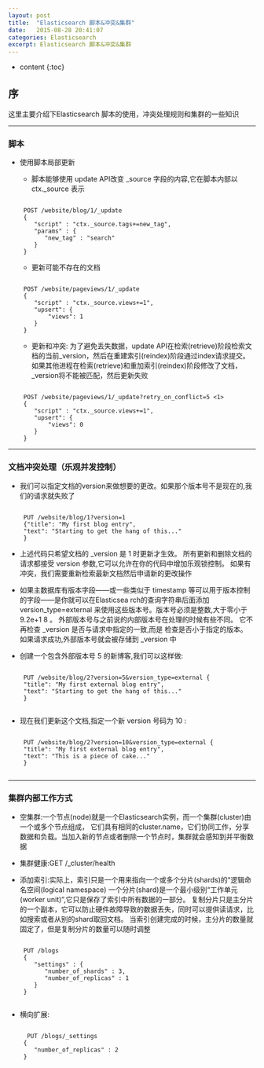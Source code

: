 ```yaml
---
layout: post
title:  "Elasticsearch 脚本&冲突&集群"
date:   2015-08-28 20:41:07
categories: Elasticsearch
excerpt: Elasticsearch 脚本&冲突&集群
---
```


* content
{:toc}


## 序

这里主要介绍下Elasticsearch 脚本的使用，冲突处理规则和集群的一些知识

---

### 脚本

 * 使用脚本局部更新

   * 脚本能够使用 update API改变 _source 字段的内容,它在脚本内部以 ctx._source 表示
   <pre><code>
    POST /website/blog/1/_update
    {
       "script" : "ctx._source.tags+=new_tag",
       "params" : {
          "new_tag" : "search"
       }
    }
   </code></pre>

   * 更新可能不存在的文档
   <pre><code>
    POST /website/pageviews/1/_update
    {
       "script" : "ctx._source.views+=1",
       "upsert": {
           "views": 1
       }
    }
   </code></pre>

   * 更新和冲突: 为了避免丢失数据，update API在检索(retrieve)阶段检索文档的当前_version，然后在重建索引(reindex)阶段通过index请求提交。
    如果其他进程在检索(retrieve)和重加索引(reindex)阶段修改了文档，_version将不能被匹配，然后更新失败
   <pre><code>
    POST /website/pageviews/1/_update?retry_on_conflict=5 <1>
    {
       "script" : "ctx._source.views+=1",
       "upsert": {
           "views": 0
       }
    }
   </code></pre>

---

### 文档冲突处理（乐观并发控制）

 * 我们可以指定文档的version来做想要的更改。如果那个版本号不是现在的,我们的请求就失败了
   <pre><code>
    PUT /website/blog/1?version=1
    {"title": "My first blog entry",
    "text": "Starting to get the hang of this..."
    }
   </code></pre>

 * 上述代码只希望文档的 _version 是 1 时更新才生效。
    所有更新和删除文档的请求都接受 version 参数,它可以允许在你的代码中增加乐观锁控制。
    如果有冲突，我们需要重新检索最新文档然后申请新的更改操作

 * 如果主数据库有版本字段——或一些类似于 timestamp 等可以用于版本控制的字段——是你就可以在Elasticsea rch的查询字符串后面添加
    version_type=external 来使用这些版本号。版本号必须是整数,大于零小于 9.2e+1 8 。
    外部版本号与之前说的内部版本号在处理的时候有些不同。
    它不再检查 _version 是否与请求中指定的一致,而是 检查是否小于指定的版本。
    如果请求成功,外部版本号就会被存储到 _version 中

 * 创建一个包含外部版本号 5 的新博客,我们可以这样做:
    <pre><code>
    PUT /website/blog/2?version=5&version_type=external {
    "title": "My first external blog entry",
    "text": "Starting to get the hang of this..."
    }
    </code></pre>

 * 现在我们更新这个文档,指定一个新 version 号码为 10 :
    <pre><code>
    PUT /website/blog/2?version=10&version_type=external {
    "title": "My first external blog entry",
    "text": "This is a piece of cake..."
    }
    </code></pre>

---

### 集群内部工作方式

 * 空集群:一个节点(node)就是一个Elasticsearch实例，而一个集群(cluster)由一个或多个节点组成，
    它们具有相同的cluster.name，它们协同工作，分享数据和负载。当加入新的节点或者删除一个节点时，集群就会感知到并平衡数据

 * 集群健康:GET /_cluster/health

 * 添加索引:实际上，索引只是一个用来指向一个或多个分片(shards)的“逻辑命名空间(logical namespace)
    一个分片(shard)是一个最小级别“工作单元(worker unit)”,它只是保存了索引中所有数据的一部分。
    复制分片只是主分片的一个副本，它可以防止硬件故障导致的数据丢失，同时可以提供读请求，比如搜索或者从别的shard取回文档。
    当索引创建完成的时候，主分片的数量就固定了，但是复制分片的数量可以随时调整
    <pre><code>
    PUT /blogs
    {
       "settings" : {
          "number_of_shards" : 3,
          "number_of_replicas" : 1
       }
    }
    </code></pre>

 * 横向扩展:
    <pre><code>
     PUT /blogs/_settings
    {
       "number_of_replicas" : 2
    }
    </code></pre>